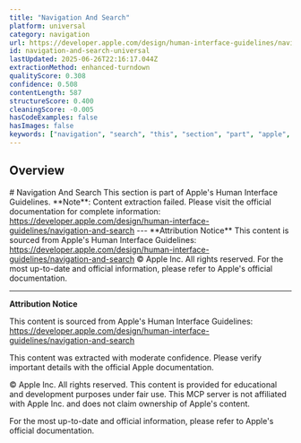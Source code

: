 ```yaml
---
title: "Navigation And Search"
platform: universal
category: navigation
url: https://developer.apple.com/design/human-interface-guidelines/navigation-and-search
id: navigation-and-search-universal
lastUpdated: 2025-06-26T22:16:17.044Z
extractionMethod: enhanced-turndown
qualityScore: 0.308
confidence: 0.508
contentLength: 587
structureScore: 0.400
cleaningScore: -0.005
hasCodeExamples: false
hasImages: false
keywords: ["navigation", "search", "this", "section", "part", "apple", "human", "interface", "guidelines", "note"]
---
```

## Overview

\# Navigation And Search This section is part of Apple's Human Interface Guidelines. \*\*Note\*\*: Content extraction failed. Please visit the official documentation for complete information: https://developer.apple.com/design/human-interface-guidelines/navigation-and-search --- \*\*Attribution Notice\*\* This content is sourced from Apple's Human Interface Guidelines: https://developer.apple.com/design/human-interface-guidelines/navigation-and-search © Apple Inc. All rights reserved. For the most up-to-date and official information, please refer to Apple's official documentation.

---

**Attribution Notice**

This content is sourced from Apple's Human Interface Guidelines: https://developer.apple.com/design/human-interface-guidelines/navigation-and-search

This content was extracted with moderate confidence. Please verify important details with the official Apple documentation.

© Apple Inc. All rights reserved. This content is provided for educational and development purposes under fair use. This MCP server is not affiliated with Apple Inc. and does not claim ownership of Apple's content.

For the most up-to-date and official information, please refer to Apple's official documentation.
